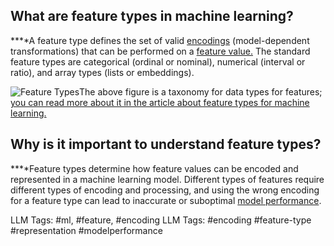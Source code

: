 **What are feature types in machine learning?**
-----------------------------------------------

**‍**A feature type defines the set of valid [encodings](https://www.hopsworks.ai/dictionary/encoding-for-features) (model-dependent transformations) that can be performed on a [feature value.](http://www.hopsworks.ai/dictionary/feature-value) The standard feature types are categorical (ordinal or nominal), numerical (interval or ratio), and array types (lists or embeddings).

![Feature Types](https://assets.website-files.com/618399cd49d125734c8dec95/64366ff2b0b670943923f88f_operational-ml-diagrams-book.png)The above figure is a taxonomy for data types for features; [you can read more about it in the article about feature types for machine learning.](https://www.hopsworks.ai/post/feature-types-for-machine-learning)

**Why is it important to understand feature types?**
----------------------------------------------------

**‍**Feature types determine how feature values can be encoded and represented in a machine learning model. Different types of features require different types of encoding and processing, and using the wrong encoding for a feature type can lead to inaccurate or suboptimal [model performance](http://www.hopsworks.ai/dictionary/model-performance).


LLM Tags:  #ml, #feature, #encoding
LLM Tags:  #encoding #feature-type #representation #modelperformance